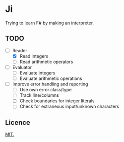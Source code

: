 # Ji

Trying to learn F# by making an interpreter.

## TODO

- [ ] Reader
  - [x] Read integers
  - [ ] Read arithmetic operators
- [ ] Evaluator
  - [ ] Evaluate integers
  - [ ] Evaluate arithmetic operations
- [ ] Improve error handling and reporting
  - [ ] Use own error class/type
  - [ ] Track line/columns
  - [ ] Check boundaries for integer literals
  - [ ] Check for extraneous input/unknown characters

## Licence

[MIT.](LICENSE.txt)
